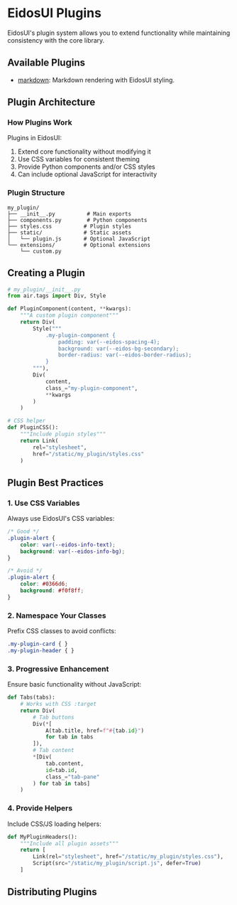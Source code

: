# EidosUI Plugins

EidosUI's plugin system allows you to extend functionality while maintaining consistency with the core library.

## Available Plugins

- [markdown](/plugins/markdown): Markdown rendering with EidosUI styling.

## Plugin Architecture

### How Plugins Work

Plugins in EidosUI:
1. Extend core functionality without modifying it
2. Use CSS variables for consistent theming
3. Provide Python components and/or CSS styles
4. Can include optional JavaScript for interactivity

### Plugin Structure

```
my_plugin/
├── __init__.py          # Main exports
├── components.py        # Python components
├── styles.css          # Plugin styles
├── static/             # Static assets
│   └── plugin.js       # Optional JavaScript
└── extensions/         # Optional extensions
    └── custom.py
```

## Creating a Plugin

```python
# my_plugin/__init__.py
from air.tags import Div, Style

def PluginComponent(content, **kwargs):
    """A custom plugin component"""
    return Div(
        Style("""
            .my-plugin-component {
                padding: var(--eidos-spacing-4);
                background: var(--eidos-bg-secondary);
                border-radius: var(--eidos-border-radius);
            }
        """),
        Div(
            content,
            class_="my-plugin-component",
            **kwargs
        )
    )

# CSS helper
def PluginCSS():
    """Include plugin styles"""
    return Link(
        rel="stylesheet",
        href="/static/my_plugin/styles.css"
    )
```


## Plugin Best Practices

### 1. Use CSS Variables

Always use EidosUI's CSS variables:

```css
/* Good */
.plugin-alert {
    color: var(--eidos-info-text);
    background: var(--eidos-info-bg);
}

/* Avoid */
.plugin-alert {
    color: #0366d6;
    background: #f0f8ff;
}
```

### 2. Namespace Your Classes

Prefix CSS classes to avoid conflicts:

```css
.my-plugin-card { }
.my-plugin-header { }
```

### 3. Progressive Enhancement

Ensure basic functionality without JavaScript:

```python
def Tabs(tabs):
    # Works with CSS :target
    return Div(
        # Tab buttons
        Div(*[
            A(tab.title, href=f"#{tab.id}")
            for tab in tabs
        ]),
        # Tab content
        *[Div(
            tab.content,
            id=tab.id,
            class_="tab-pane"
        ) for tab in tabs]
    )
```

### 4. Provide Helpers

Include CSS/JS loading helpers:

```python
def MyPluginHeaders():
    """Include all plugin assets"""
    return [
        Link(rel="stylesheet", href="/static/my_plugin/styles.css"),
        Script(src="/static/my_plugin/script.js", defer=True)
    ]
```

## Distributing Plugins
